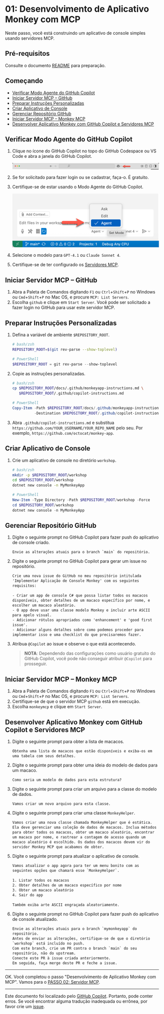 # 01: Desenvolvimento de Aplicativo Monkey com MCP

Neste passo, você está construindo um aplicativo de console simples usando servidores MCP.

## Pré-requisitos

Consulte o documento [README](../README.md#pré-requisitos) para preparação.

## Começando

- [Verificar Modo Agente do GitHub Copilot](#verificar-modo-agente-do-github-copilot)
- [Iniciar Servidor MCP – GitHub](#iniciar-servidor-mcp--github)
- [Preparar Instruções Personalizadas](#preparar-instruções-personalizadas)
- [Criar Aplicativo de Console](#criar-aplicativo-de-console)
- [Gerenciar Repositório GitHub](#gerenciar-repositório-github)
- [Iniciar Servidor MCP – Monkey MCP](#iniciar-servidor-mcp--monkey-mcp)
- [Desenvolver Aplicativo Monkey com GitHub Copilot e Servidores MCP](#desenvolver-aplicativo-monkey-com-github-copilot-e-servidores-mcp)

## Verificar Modo Agente do GitHub Copilot

1. Clique no ícone do GitHub Copilot no topo do GitHub Codespace ou VS Code e abra a janela do GitHub Copilot.

   ![Abrir GitHub Copilot Chat](../../../docs/images/setup-01.png)

1. Se for solicitado para fazer login ou se cadastrar, faça-o. É gratuito.
1. Certifique-se de estar usando o Modo Agente do GitHub Copilot.

   ![Modo Agente do GitHub Copilot](../../../docs/images/setup-02.png)

1. Selecione o modelo para `GPT-4.1` ou `Claude Sonnet 4`.
1. Certifique-se de ter configurado os [Servidores MCP](./00-setup.md#configurar-servidores-mcp).

## Iniciar Servidor MCP &ndash; GitHub

1. Abra a Paleta de Comandos digitando `F1` ou `Ctrl`+`Shift`+`P` no Windows ou `Cmd`+`Shift`+`P` no Mac OS, e procure `MCP: List Servers`.
1. Escolha `github` e clique em `Start Server`. Você pode ser solicitado a fazer login no GitHub para usar este servidor MCP.

## Preparar Instruções Personalizadas

1. Defina a variável de ambiente `$REPOSITORY_ROOT`.

   ```bash
   # bash/zsh
   REPOSITORY_ROOT=$(git rev-parse --show-toplevel)
   ```

   ```powershell
   # PowerShell
   $REPOSITORY_ROOT = git rev-parse --show-toplevel
   ```

1. Copie as instruções personalizadas.

    ```bash
    # bash/zsh
    cp $REPOSITORY_ROOT/docs/.github/monkeyapp-instructions.md \
       $REPOSITORY_ROOT/.github/copilot-instructions.md
    ```

    ```powershell
    # PowerShell
    Copy-Item -Path $REPOSITORY_ROOT/docs/.github/monkeyapp-instructions.md `
              -Destination $REPOSITORY_ROOT/.github/copilot-instructions.md -Force
    ```

1. Abra `.github/copilot-instructions.md` e substitua `https://github.com/YOUR_USERNAME/YOUR_REPO_NAME` pelo seu. Por exemplo, `https://github.com/octocat/monkey-app`.

## Criar Aplicativo de Console

1. Crie um aplicativo de console no diretório `workshop`.

    ```bash
    # bash/zsh
    mkdir -p $REPOSITORY_ROOT/workshop
    cd $REPOSITORY_ROOT/workshop
    dotnet new console -n MyMonkeyApp
    ```

    ```powershell
    # PowerShell
    New-Item -Type Directory -Path $REPOSITORY_ROOT/workshop -Force
    cd $REPOSITORY_ROOT/workshop
    dotnet new console -n MyMonkeyApp
    ```

## Gerenciar Repositório GitHub

1. Digite o seguinte prompt no GitHub Copilot para fazer push do aplicativo de console criado.

    ```text
    Envie as alterações atuais para o branch `main` do repositório.
    ```

1. Digite o seguinte prompt no GitHub Copilot para gerar um issue no repositório.

    ```text
    Crie uma nova issue do GitHub no meu repositório intitulada 'Implementar Aplicação de Console Monkey' com os seguintes requisitos:
    
    - Criar um app de console C# que possa listar todos os macacos disponíveis, obter detalhes de um macaco específico por nome, e escolher um macaco aleatório.
    - O app deve usar uma classe modelo Monkey e incluir arte ASCII para apelo visual.
    - Adicionar rótulos apropriados como 'enhancement' e 'good first issue'.
    - Adicionar alguns detalhes sobre como podemos proceder para implementar isso e uma checklist do que precisaremos fazer.
    ```

1. Atribua `@Copilot` ao issue e observe o que está acontecendo.

   > **NOTA**: Dependendo das configurações como usuário gratuito do GitHub Copilot, você pode não conseguir atribuir `@Copilot` para prosseguir.

## Iniciar Servidor MCP &ndash; Monkey MCP

1. Abra a Paleta de Comandos digitando `F1` ou `Ctrl`+`Shift`+`P` no Windows ou `Cmd`+`Shift`+`P` no Mac OS, e procure `MCP: List Servers`.
1. Certifique-se de que o servidor MCP `github` está em execução.
1. Escolha `monkeymcp` e clique em `Start Server`.

## Desenvolver Aplicativo Monkey com GitHub Copilot e Servidores MCP

1. Digite o seguinte prompt para obter a lista de macacos.

    ```text
    Obtenha uma lista de macacos que estão disponíveis e exiba-os em uma tabela com seus detalhes.
    ```

1. Digite o seguinte prompt para obter uma ideia do modelo de dados para um macaco.

    ```text
    Como seria um modelo de dados para esta estrutura?
    ```

1. Digite o seguinte prompt para criar um arquivo para a classe do modelo de dados.

    ```text
    Vamos criar um novo arquivo para esta classe.
    ```

1. Digite o seguinte prompt para criar uma classe `MonkeyHelper`.

    ```text
    Vamos criar uma nova classe chamada MonkeyHelper que é estática. Ela deve gerenciar uma coleção de dados de macacos. Inclua métodos para obter todos os macacos, obter um macaco aleatório, encontrar um macaco por nome, e rastrear a contagem de acesso quando um macaco aleatório é escolhido. Os dados dos macacos devem vir do servidor Monkey MCP que acabamos de obter.
    ```

1. Digite o seguinte prompt para atualizar o aplicativo de console.

    ```text
    Vamos atualizar o app agora para ter um menu bonito com as seguintes opções que chamará esse `MonkeyHelper`.
    
    1. Listar todos os macacos
    2. Obter detalhes de um macaco específico por nome
    3. Obter um macaco aleatório
    4. Sair do app

    Também exiba arte ASCII engraçada aleatoriamente.
    ```

1. Digite o seguinte prompt no GitHub Copilot para fazer push do aplicativo de console atualizado.

    ```text
    Envie as alterações atuais para o branch `mymonkeyapp` do repositório.
    Antes de enviar as alterações, certifique-se de que o diretório `workshop` está incluído no push.
    Com este branch, crie um PR contra o branch `main` do seu repositório, não do upstream.
    Conecte este PR à issue criada anteriormente.
    Em seguida, faça merge deste PR e feche a issue.
    ```

---

OK. Você completou o passo "Desenvolvimento de Aplicativo Monkey com MCP". Vamos para o [PASSO 02: Servidor MCP](./02-mcp-server.md).

---

Este documento foi localizado pelo [GitHub Copilot](https://docs.github.com/copilot/about-github-copilot/what-is-github-copilot). Portanto, pode conter erros. Se você encontrar alguma tradução inadequada ou errônea, por favor crie um [issue](../../../../../issues).